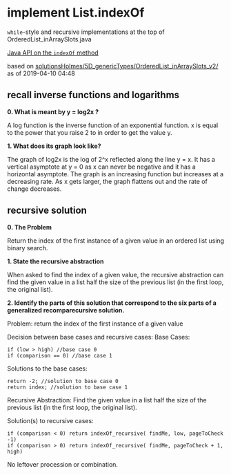 # implement List.indexOf

`while`-style and recursive implementations at the top of
OrderedList_inArraySlots.java

[Java API on the `indexOf` method](https://docs.oracle.com/javase/10/docs/api/java/util/List.html#indexOf(java.lang.Object))

based on [solutionsHolmes/5D_genericTypes/OrderedList_inArraySlots_v2/](https://github.com/stuyvesant-cs/solutionsHolmes/tree/master/5D_genericTypes/OrderedList_inArraySlots_v2)
as of 2019-04-10 04:48

## recall inverse functions and logarithms

**0. What is meant by y = log2x ?**

  A log function is the inverse function of an exponential function. x is equal to the power that you raise 2 to in order to      get the value y.

**1. What does its graph look like?**
  
  The graph of log2x is the log of 2^x reflected along the line y = x. It has a vertical asymptote at y = 0 as x can never be negative and it has a horizontal asymptote. The graph is an increasing function but increases at a decreasing rate. As x gets larger, the graph flattens out and the rate of change decreases.

## recursive solution

**0. The Problem**

  Return the index of the first instance of a given value in an ordered list using binary search.
  
**1. State the recursive abstraction**

  When asked to find the index of a given value, the recursive abstraction can find the given value in a list half the size of the previous list (in the first loop, the original list).
  
**2. Identify the parts of this solution that correspond to the six parts of a generalized recomparecursive solution.**

  Problem: return the index of the first instance of a given value
  
  Decision between base cases and recursive cases:
    Base Cases: 
    
    if (low > high) //base case 0
    if (comparison == 0) //base case 1
    
  Solutions to the base cases: 
  
    return -2; //solution to base case 0
    return index; //solution to base case 1

    
  Recursive Abstraction: 
    Find the given value in a list half the size of the previous list (in the first loop, the original list).
    
  Solution(s) to recursive cases:
  
    if (comparison < 0) return indexOf_recursive( findMe, low, pageToCheck -1)
    if (comparison > 0) return indexOf_recursive( findMe, pageToCheck + 1, high)
    
   No leftover procession or combination.
    
  
  
